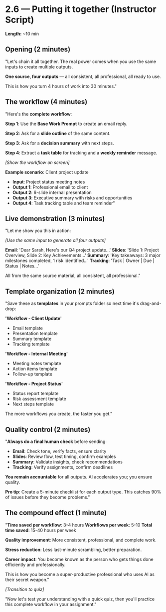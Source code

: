 # 2.6 — Putting it together (Instructor Script)

**Length:** ~10 min

## Opening (2 minutes)
"Let's chain it all together. The real power comes when you use the same inputs to create multiple outputs.

**One source, four outputs** — all consistent, all professional, all ready to use.

This is how you turn 4 hours of work into 30 minutes."

## The workflow (4 minutes)
"Here's the **complete workflow**:

**Step 1**: Use the **Base Work Prompt** to create an email reply.

**Step 2**: Ask for a **slide outline** of the same content.

**Step 3**: Ask for a **decision summary** with next steps.

**Step 4**: Extract a **task table** for tracking and a **weekly reminder** message.

_[Show the workflow on screen]_

**Example scenario**: Client project update
- **Input**: Project status meeting notes
- **Output 1**: Professional email to client
- **Output 2**: 6-slide internal presentation
- **Output 3**: Executive summary with risks and opportunities
- **Output 4**: Task tracking table and team reminder"

## Live demonstration (3 minutes)
"Let me show you this in action:

_[Use the same input to generate all four outputs]_

**Email**: 'Dear Sarah, Here's our Q4 project update...'
**Slides**: 'Slide 1: Project Overview, Slide 2: Key Achievements...'
**Summary**: 'Key takeaways: 3 major milestones completed, 1 risk identified...'
**Tracking**: 'Task | Owner | Due | Status | Notes...'

All from the same source material, all consistent, all professional."

## Template organization (2 minutes)
"Save these as **templates** in your prompts folder so next time it's drag-and-drop:

**'Workflow - Client Update'**
- Email template
- Presentation template  
- Summary template
- Tracking template

**'Workflow - Internal Meeting'**
- Meeting notes template
- Action items template
- Follow-up template

**'Workflow - Project Status'**
- Status report template
- Risk assessment template
- Next steps template

The more workflows you create, the faster you get."

## Quality control (2 minutes)
"**Always do a final human check** before sending:

- **Email**: Check tone, verify facts, ensure clarity
- **Slides**: Review flow, test timing, confirm examples
- **Summary**: Validate insights, check recommendations
- **Tracking**: Verify assignments, confirm deadlines

**You remain accountable** for all outputs. AI accelerates you; you ensure quality.

**Pro tip**: Create a 5-minute checklist for each output type. This catches 90% of issues before they become problems."

## The compound effect (1 minute)
"**Time saved per workflow**: 3-4 hours
**Workflows per week**: 5-10
**Total time saved**: 15-40 hours per week

**Quality improvement**: More consistent, professional, and complete work.

**Stress reduction**: Less last-minute scrambling, better preparation.

**Career impact**: You become known as the person who gets things done efficiently and professionally.

This is how you become a super-productive professional who uses AI as their secret weapon."

_[Transition to quiz]_

"Now let's test your understanding with a quick quiz, then you'll practice this complete workflow in your assignment."
